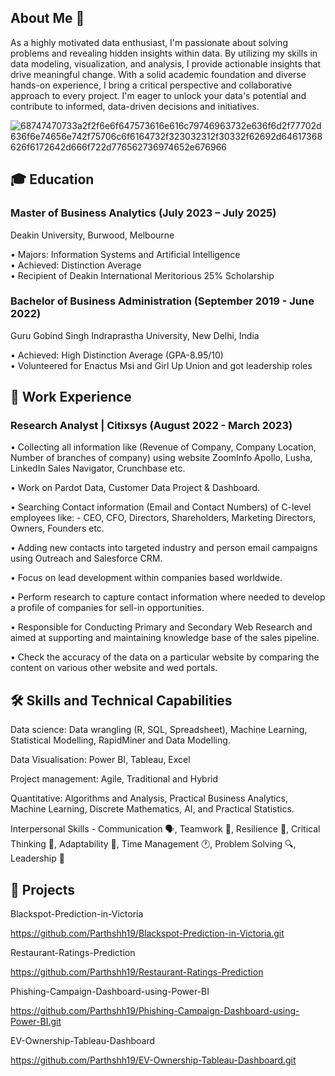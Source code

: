 ## About Me 👋

As a highly motivated data enthusiast, I'm passionate about solving problems and revealing hidden insights within data. By utilizing my skills in data modeling, visualization, and analysis, I provide actionable insights that drive meaningful change. With a solid academic foundation and diverse hands-on experience, I bring a critical perspective and collaborative approach to every project. I'm eager to unlock your data's potential and contribute to informed, data-driven decisions and initiatives.

![68747470733a2f2f6e6f647573616e616c79746963732e636f6d2f77702d636f6e74656e742f75706c6f6164732f323032312f30332f62692d64617368626f6172642d666f722d776562736974652e676966](https://github.com/user-attachments/assets/65aee1d8-3986-40d2-b1b8-8b9bc6127b93)

## 🎓 Education

### Master of Business Analytics (July 2023 – July 2025)
Deakin University, Burwood, Melbourne 

• Majors: Information Systems and Artificial Intelligence  
• Achieved: Distinction Average   
• Recipient of Deakin International Meritorious 25% Scholarship                                                                                                              
 
### Bachelor of Business Administration (September 2019 - June 2022)
Guru Gobind Singh Indraprastha University, New Delhi, India 

 • Achieved: High Distinction Average (GPA-8.95/10)   
 • Volunteered for Enactus Msi and Girl Up Union and got leadership roles 
 
## 💼 Work Experience

### Research Analyst | Citixsys (August 2022 - March 2023)

• Collecting all information like (Revenue of Company, Company Location, Number of branches of company) using website ZoomInfo Apollo, Lusha, LinkedIn Sales Navigator, Crunchbase etc. 

• Work on Pardot Data, Customer Data Project & Dashboard. 

• Searching Contact information (Email and Contact Numbers) of C-level employees like: - CEO, CFO, Directors, Shareholders, Marketing Directors, Owners, Founders etc. 

• Adding new contacts into targeted industry and person email campaigns using Outreach and Salesforce CRM. 

• Focus on lead development within companies based worldwide. 

• Perform research to capture contact information where needed to develop a profile of companies for sell-in opportunities. 

• Responsible for Conducting Primary and Secondary Web Research and aimed at supporting and maintaining knowledge base of the sales pipeline. 

• Check the accuracy of the data on a particular website by comparing the content on various other website and wed portals.

## 🛠️ Skills and Technical Capabilities

Data science: Data wrangling (R, SQL, Spreadsheet), Machine Learning, Statistical Modelling, RapidMiner and Data Modelling. 

Data Visualisation: Power BI, Tableau, Excel

Project management: Agile, Traditional and Hybrid 

Quantitative: Algorithms and Analysis, Practical Business Analytics, Machine Learning, Discrete Mathematics, AI, and Practical Statistics. 

Interpersonal Skills -	Communication 🗣, Teamwork 🤝, Resilience 💪, Critical Thinking 🧠, Adaptability 🌿, Time Management 🕐, Problem Solving 🔍, Leadership 👑


## 📁 Projects

Blackspot-Prediction-in-Victoria

https://github.com/Parthshh19/Blackspot-Prediction-in-Victoria.git

Restaurant-Ratings-Prediction

https://github.com/Parthshh19/Restaurant-Ratings-Prediction

Phishing-Campaign-Dashboard-using-Power-BI

https://github.com/Parthshh19/Phishing-Campaign-Dashboard-using-Power-BI.git

EV-Ownership-Tableau-Dashboard

https://github.com/Parthshh19/EV-Ownership-Tableau-Dashboard.git

